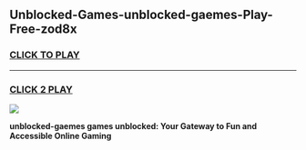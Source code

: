 
## Unblocked-Games-unblocked-gaemes-Play-Free-zod8x
<h3>
<a href="https://premium76.site?title=unblocked-gaemes&ref=18A1">CLICK TO PLAY</a></h3>
<hr>

<h3>
<a href="https://premium76.site?title=unblocked-gaemes&ref=18A1">CLICK 2 PLAY</a>
  
</h3>

<a href="https://premium76.site?title=unblocked-gaemes&ref=18A1"><img src="https://clearcache.store/games.png"></a>


**unblocked-gaemes games unblocked: Your Gateway to Fun and Accessible Online Gaming**
